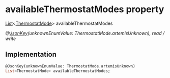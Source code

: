 


# availableThermostatModes property






[List](https://api.flutter.dev/flutter/dart-core/List-class.html)&lt;[ThermostatMode](../../graphql_devices_device_query.graphql/ThermostatMode-class.md)> availableThermostatModes
  
_@[JsonKey](https://pub.dev/documentation/json_annotation/3.1.1/json_annotation/JsonKey-class.html)(unknownEnumValue: ThermostatMode.artemisUnknown), read / write_






## Implementation

```dart
@JsonKey(unknownEnumValue: ThermostatMode.artemisUnknown)
List<ThermostatMode> availableThermostatModes;


```







